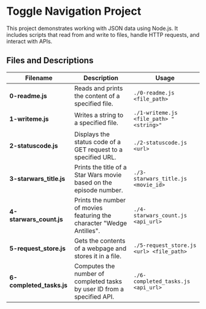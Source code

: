 # Toggle Navigation Project

This project demonstrates working with JSON data using Node.js. It includes scripts that read from and write to files, handle HTTP requests, and interact with APIs.

## Files and Descriptions

| Filename                | Description                                                                   | Usage                                  |
|------------------------|-------------------------------------------------------------------------------|----------------------------------------|
| **0-readme.js**       | Reads and prints the content of a specified file.                            | `./0-readme.js <file_path>`           |
| **1-writeme.js**      | Writes a string to a specified file.                                         | `./1-writeme.js <file_path> "<string>"` |
| **2-statuscode.js**   | Displays the status code of a GET request to a specified URL.                | `./2-statuscode.js <url>`              |
| **3-starwars_title.js**| Prints the title of a Star Wars movie based on the episode number.          | `./3-starwars_title.js <movie_id>`    |
| **4-starwars_count.js**| Prints the number of movies featuring the character "Wedge Antilles".       | `./4-starwars_count.js <api_url>`     |
| **5-request_store.js** | Gets the contents of a webpage and stores it in a file.                     | `./5-request_store.js <url> <file_path>` |
| **6-completed_tasks.js**| Computes the number of completed tasks by user ID from a specified API.     | `./6-completed_tasks.js <api_url>`     |

